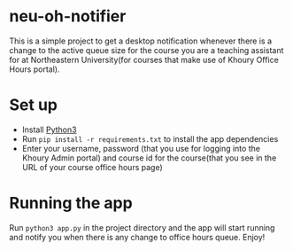 # neu-oh-notifier

This is a simple project to get a desktop notification whenever there is a change to the active queue size for the course you are a teaching assistant for at Northeastern University(for courses that make use of Khoury Office Hours portal).

# Set up

- Install [Python3](https://www.python.org/downloads/)
- Run `pip install -r requirements.txt` to install the app dependencies
- Enter your username, password (that you use for logging into the Khoury Admin portal) and course id for the course(that you see in the URL of your course office hours page)

# Running the app

Run `python3 app.py` in the project directory and the app will start running and notify you when there is any change to office hours queue. Enjoy!